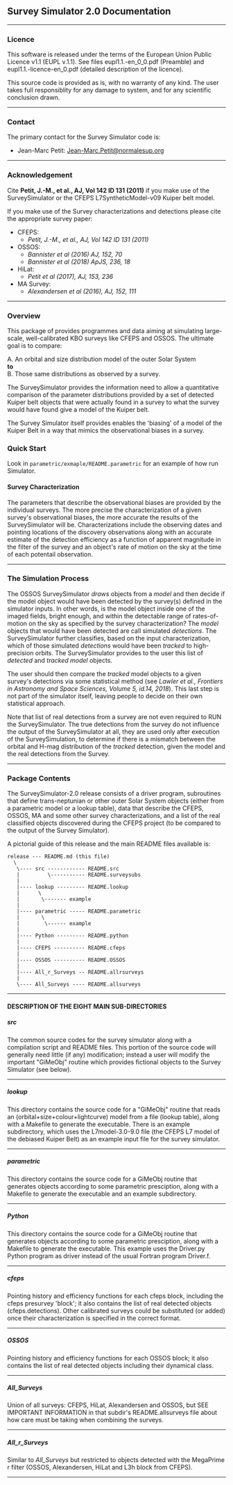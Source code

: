 
## Survey Simulator 2.0  Documentation

---
### Licence
This software is released under the terms of the European Union Public
Licence v1.1 (EUPL v.1.1). See files eupl1.1.-en_0_0.pdf (Preamble) and
eupl1.1.-licence-en_0.pdf (detailed description of the licence).

This source code is provided as is, with no warranty of any kind.  The user takes full responsiblity for any damage to system, and
for any scientific conclusion drawn.

---
### Contact
The primary contact for the Survey Simulator code is:  
* Jean-Marc Petit: Jean-Marc.Petit@normalesup.org

---
### Acknowledgement
  

Cite **Petit, J.-M., et al., AJ, Vol 142 ID 131 (2011)** if you make 
use of the SurveySimulator or the CFEPS L7SyntheticModel-v09 Kuiper belt model.

If you make use of the Survey characterizations and detections please cite
the appropriate survey paper:  
* CFEPS:
   * _Petit, J.-M., et al., AJ, Vol 142 ID 131 (2011)_
* OSSOS:
   * _Bannister et al (2016) AJ, 152, 70_  
   * _Bannister et al (2018) ApJS, 236, 18_
* HiLat:
   * _Petit et al (2017), AJ, 153, 236_
* MA Survey:
   * _Alexandersen et al (2016), AJ, 152, 111_

---
### Overview

This package of provides programmes and data aiming at simulating large-scale,
well-calibrated KBO surveys like CFEPS and OSSOS. The ultimate goal is to 
compare:

A. An orbital and size distribution model of the outer Solar System  
**to**  
B. Those same distributions as observed by a survey.  

The SurveySimulator provides the information need to allow a quantitative 
comparison of the parameter distributions provided by a set of
detected Kuiper belt objects that were actually found in a survey to what 
the survey would have found give a model of the Kuiper belt. 

The Survey Simulator itself provides enables the 'biasing' of a model of
the Kuiper Belt in a way that mimics the observational biases in a survey.

### Quick Start

Look in `parametric/exmaple/README.parametric` for an example of how run Simulator.

####  Survey Characterization

The parameters that describe the observational biases are provided by the
individual surveys. The more precise the characterization of a given survey's
observational biases, the more accurate the results of the SurveySimulator
will be. Characterizations include the observing dates and pointing
locations of the discovery observations along with an accurate
estimate of the detection efficiency as a function of apparent
magnitude in the filter of the survey and an object's rate of motion
on the sky at the time of each potentail observation.

---
### The Simulation Process

The OSSOS SurveySimulator _draws_ objects from a _model_
and then decide if the model object would have been detected by the
survey(s) defined in the simulator inputs. In other words, is the model object
inside one of the imaged fields, bright enough, and within the detectable range
of rates-of-motion on the sky as specified by the survey characterization? 
The _model_ objects that would have been detected are call simulated
_detections_.  The SurveySimulator further classifies, based on the 
input characterization, which of those simulated _detections_ would have been
_tracked_ to high-precision orbits.  The SurveySimulator provides to the 
user this list of _detected_ and _tracked_ _model_ objects. 

The user should then compare the _tracked_ model objects to a given survey's
detections via some statistical method (see 
_Lawler et al., Frontiers in Astronomy and Space Sciences, Volume 5, id.14, 2018_). 
This last step is not part of the simulator itself, leaving people to decide on their own statistical approach.

Note that list of real detections from a survey are not even required to 
RUN the SurveySimulator.  The true detections from the survey do not 
influence the output of the SurveySimulator at all, they are used only
after execution of the SurveySimulation, to determine if there is a 
mismatch between the orbital and H-mag distribution of the _tracked_ 
detection, given the model and the real detections from the Survey.

---
### Package Contents  

The SurveySimulator-2.0 release consists of a driver program, subroutines that
define trans-neptunian or other outer Solar System objects (either from a 
parametric model or a lookup table), data that describe the CFEPS, OSSOS, MA and some other survey 
characterizations, and a list of the real classified objects discovered during 
the CFEPS project (to be compared to the output of the Survey Simulator).

A pictorial guide of this release and the main README files available is:

```
release --- README.md (this file)   
  \
   \---- src ------------ README.src
   |         \----------- README.surveysubs
   |
   |---- lookup --------- README.lookup
   |      \
   |       \------- example
   |
   |---- parametric ----- README.parametric
   |       \
   |        \------ example
   |
   |---- Python --------- README.python   
   |
   |---- CFEPS ---------- README.cfeps
   |
   |---- OSSOS ---------- README.OSSOS
   |
   |---- All_r_Surveys -- README.allrsurveys
   |
   \---- All_Surveys ---- README.allsurveys

```
---
#### DESCRIPTION OF THE EIGHT MAIN SUB-DIRECTORIES

##### src
The common source codes for the survey simulator
along with a compilation script and README files.  This portion of the
source code will generally need little (if any) modification; instead
a user will modify the important "GiMeObj" routine which provides 
fictional objects to the Survey Simulator (see below).

---
##### lookup
This directory contains the source code for a "GiMeObj" routine that reads 
an (orbital+size+colour+lightcurve) model from a file (lookup table), along 
with a Makefile to generate the executable.
There is an example subdirectory, which uses the L7model-3.0-9.0 file (the 
CFEPS L7 model of the debiased Kuiper Belt) as an example input file for 
the survey simulator.

---
##### parametric
This directory contains the source code for a GiMeObj routine that generates
objects according to some parametric presciption, along with a Makefile to
generate the executable and an example subdirectory.

---
##### Python
This directory contains the source code for a GiMeObj routine that generates
objects according to some parametric presciption, along with a Makefile to
generate the executable. This example uses the Driver.py Python program as
driver instead of the usual Fortran program Driver.f.

---
##### cfeps
Pointing history and efficiency functions for 
each cfeps block, including the cfeps presurvey 'block'; it also contains 
the list of real detected objects (cfeps.detections).  Other calibrated 
surveys could be substituted (or added) once their characterization is 
specified in the correct format.

---
##### OSSOS
Pointing history and efficiency functions for
each OSSOS block; it also contains the list of real detected objects
including their dynamical class.
 
---
##### All_Surveys
Union of all surveys: CFEPS, HiLat, Alexandersen and
OSSOS, but SEE IMPORTANT INFORMATION in that subdir's README.allsurveys file
about how care must be taking when combining the surveys.

---
##### All_r_Surveys
Similar to _All_Surveys_ but restricted to objects detected with the
MegaPrime r filter (OSSOS, Alexandersen, HiLat and L3h block from CFEPS).

---
